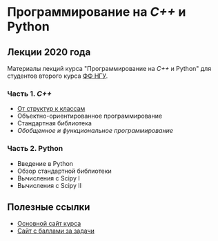 # Программирование на *C++* и Python

## Лекции 2020 года

Материалы лекций курса "Программирование на *C++* и Python" для студентов второго курса [ФФ НГУ](http://phys.nsu.ru/).

### Часть 1. *C++*

* [От структур к классам](L1.%20From%20structures%20to%20classes.pdf)
* Объектно-ориентированное программирование
* Стандартная библиотека
* *Обобщенное и функциональное программирование*

### Часть 2. Python

* Введение в Python
* Обзор стандартной библиотеки
* Вычисления с Scipy I
* Вычисления с Scipy II

## Полезные ссылки

* [Основной сайт курса](https://nsu-programming.github.io/)
* [Сайт с баллами за задачи](https://cpp-python-nsu.inp.nsk.su/)
